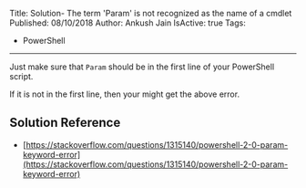 Title: Solution- The term 'Param' is not recognized as the name of a cmdlet
Published: 08/10/2018
Author: Ankush Jain
IsActive: true
Tags:
  - PowerShell
---
Just make sure that `Param` should be in the first line of your PowerShell script. 

If it is not in the first line, then your might get the above error.

## Solution Reference
- [https://stackoverflow.com/questions/1315140/powershell-2-0-param-keyword-error](https://stackoverflow.com/questions/1315140/powershell-2-0-param-keyword-error)

                
